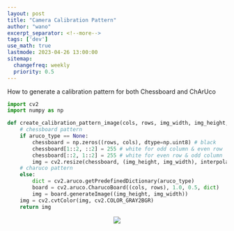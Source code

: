 ```yaml
---
layout: post
title: "Camera Calibration Pattern"
author: "wano"
excerpt_separator: <!--more-->
tags: ['dev']
use_math: true
lastmode: 2023-04-26 13:00:00
sitemap:
  changefreq: weekly
  priority: 0.5
---
```


How to generate a calibration pattern for both Chessboard and ChArUco<!--more-->

```python
import cv2
import numpy as np

def create_calibration_pattern_image(cols, rows, img_width, img_height, aruco_type=cv2.aruco.DICT_6X6_250):
    # chessboard pattern
    if aruco_type == None:
        chessboard = np.zeros((rows, cols), dtype=np.uint8) # black
        chessboard[1::2, ::2] = 255 # white for odd column & even row
        chessboard[::2, 1::2] = 255 # white for even row & odd column
        img = cv2.resize(chessboard, (img_height, img_width), interpolation=cv2.INTER_NEAREST)
    # charuco pattern
    else:
        dict = cv2.aruco.getPredefinedDictionary(aruco_type)
        board = cv2.aruco.CharucoBoard((cols, rows), 1.0, 0.5, dict)
        img = board.generateImage((img_height, img_width))
    img = cv2.cvtColor(img, cv2.COLOR_GRAY2BGR)
    return img
```

<center>
  <figure>
    <img src="https://cgvfxmath.github.io/assets/img/calib_pattern.jpg">
  </figure>
</center>




